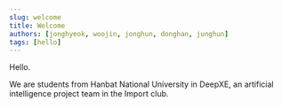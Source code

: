 ```yaml
---
slug: welcome
title: Welcome
authors: [jonghyeok, woojin, jonghun, donghan, junghun]
tags: [hello]
---
```


Hello.

We are students from Hanbat National University in DeepXE, an artificial intelligence project team in the Import club.